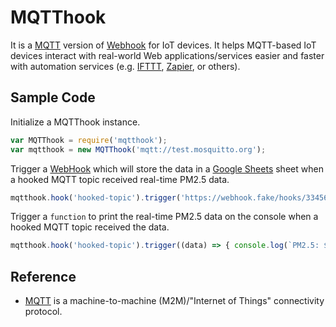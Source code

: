 # MQTThook
It is a [MQTT][mqtt] version of [Webhook][webhook] for IoT devices. It helps MQTT-based IoT devices interact with real-world Web applications/services easier and faster with automation services (e.g. [IFTTT][ifttt], [Zapier][zapier], or others).

## Sample Code
Initialize a MQTThook instance.
```js
var MQTThook = require('mqtthook');
var mqtthook = new MQTThook('mqtt://test.mosquitto.org');
```

Trigger a [WebHook][webhook] which will store the data in a [Google Sheets][google-sheets] sheet when a hooked MQTT topic received real-time PM2.5 data.
```js
mqtthook.hook('hooked-topic').trigger('https://webhook.fake/hooks/3345678', { pm2_5: 'pm2_5' });
```

Trigger a `function` to print the real-time PM2.5 data on the console when a hooked MQTT topic received the data.
```js
mqtthook.hook('hooked-topic').trigger((data) => { console.log(`PM2.5: ${data.pm2_5}`); });
```

## Reference
- [MQTT][mqtt] is a machine-to-machine (M2M)/"Internet of Things" connectivity protocol.

[webhook]: https://en.wikipedia.org/wiki/Webhook
[mqtt]: http://mqtt.org
[ifttt]: https://ifttt.com
[zapier]: https://zapier.com
[google-sheets]: https://www.google.com/intl/en/sheets/about/
